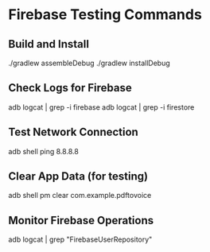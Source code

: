 # Firebase Testing Commands

## Build and Install
./gradlew assembleDebug
./gradlew installDebug

## Check Logs for Firebase
adb logcat | grep -i firebase
adb logcat | grep -i firestore

## Test Network Connection
adb shell ping 8.8.8.8

## Clear App Data (for testing)
adb shell pm clear com.example.pdftovoice

## Monitor Firebase Operations
adb logcat | grep "FirebaseUserRepository"
